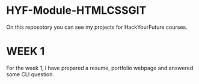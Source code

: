 # HYF-Module-HTMLCSSGIT

On this reposotory you can see my projects for HackYourFuture courses. 

# WEEK 1

For the week 1, I have prepared a resume, portfolio webpage and answered some CLI question.
